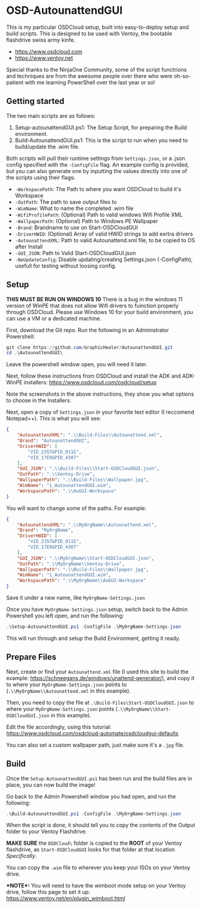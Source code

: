 # OSD-AutounattendGUI
This is my particular OSDCloud setup, built into easy-to-deploy setup and build scripts.
This is designed to be used with Ventoy, the bootable flashdrive swiss army kinfe.

- https://www.osdcloud.com
- https://www.ventoy.net

Special thanks to the NinjaOne Community, some of the script functrions and techniques are from the awesome people over there who were oh-so-patient with me learning PowerShell over the last year or so!

## Getting started
The two main scripts are as follows:
1. Setup-autounattendGUI.ps1: The Setup Script, for preparing the Build environment.
2. Build-AutounattendGUI.ps1: This is the script to run when you need to build/update the .wim file.

Both scripts will pull their runtime settings from `Settings.json`, or a .json config specified with the `-ConfigFile` flag.
An example config is provided, but you can also generate one by inputting the values directly into one of the scripts using their flags:
- `-WorkspacePath`: The Path to where you want OSDCloud to build it's Workspace
- `-OutPath`: The path to save output files to
- `-WimName`: What to name the completed .wim file
- `-WifiProfilePath`: (Optional) Path to valid windows Wifi Profile XML
- `-WallpaperPath`: (Optional) Path to Windows PE Wallpaper
- `-Brand`: Brandname to use on Start-OSDCloudGUI
- `-DriverHWID`: (Optional) Array of valid HWID strings to add exrtra drivers
- `-AutounattendXML`: Path to valid Autounattend.xml file, to be copied to OS after Install
- `-GUI_JSON`: Path to Valid Start-OSDCloudGUI.json
- `-NoUpdateConfig`: Disable updating/creating Settings.json (-ConfigPath), usefull for testing without loosing config.

## Setup
**THIS MUST BE RUN ON WINDOWS 10**
There is a bug in the windows 11 version of WinPE that does not allow Wifi drivers to fuinction properly through OSDCloud.
Please use Windows 10 for your build environment, you can use a VM or a dedicated machine.

First, download the Git repo.
Run the following in an Administrator Powershell:
```powershell
git clone https://github.com/GraphicHealer/AutounattendGUI.git
cd .\AutounattendGUI\
```
Leave the powershell window open, you will need it later.

Next, follow these instructions from OSDCloud and install the ADK and ADK-WinPE installers:
https://www.osdcloud.com/osdcloud/setup

Note the screenshots in the above instructions, they show you what options to choose in the Installers.

Next, open a copy of `Settings.json` in your favorite text editor (I reccomend Notepad++).
This is what you will see:
```json
{
    "AutounattendXML": ".\\Build-Files\\Autounattend.xml",
    "Brand": "AutounattendGUI",
    "DriverHWID": [
        "VID_2357&PID_011E",
        "VID_17E9&PID_4307"
    ],
    "GUI_JSON": ".\\Build-Files\\Start-OSDCloudGUI.json",
    "OutPath": ".\\Ventoy-Drive",
    "WallpaperPath": ".\\Build-Files\\Wallpaper.jpg",
    "WimName": "1_AutounattendGUI.wim",
    "WorkspacePath": ".\\AuGUI-Workspace"
}
```

You will want to change some of the paths. For example:
```json
{
    "AutounattendXML": ".\\MyOrgName\\Autounattend.xml",
    "Brand": "MyOrgName",
    "DriverHWID": [
        "VID_2357&PID_011E",
        "VID_17E9&PID_4307"
    ],
    "GUI_JSON": ".\\MyOrgName\\Start-OSDCloudGUI.json",
    "OutPath": ".\\MyOrgName\\Ventoy-Drive",
    "WallpaperPath": ".\\Build-Files\\Wallpaper.jpg",
    "WimName": "1_AutounattendGUI.wim",
    "WorkspacePath": ".\\MyOrgName\\AuGUI-Workspace"
}
```
Save it under a new name, like `MyOrgName-Settings.json`

Once you have `MyOrgName-Settings.json` setup, switch back to the Admin Powershell you left open, and run the following:
```powershell
.\Setup-AutounattendGUI.ps1 -ConfigFile .\MyOrgName-Settings.json
```
This will run through and setup the Build Environment, getting it ready.

## Prepare Files
Next, create or find your `Autounattend.xml` file (I used this site to build the example: https://schneegans.de/windows/unattend-generator/), and copy it to where your `MyOrgName-Settings.json` points to (`.\\MyOrgName\\Autounattend.xml` in this example).

Then, you need to copy the file at `.\Build-Files\Start-OSDCloudGUI.json` to where your `MyOrgName-Settings.json` points (`.\\MyOrgName\\Start-OSDCloudGUI.json` in this example).

Edit the file accordingly, using this tutorial: https://www.osdcloud.com/osdcloud-automate/osdcloudgui-defaults

You can also set a custom wallpaper path, just make sure it's a `.jpg` file.

## Build
Once the `Setup-AutounattendGUI.ps1` has been run and the build files are in place, you can now build the image!

Go back to the Admin Powershell window you had open, and run the following:
```powershell
.\Build-AutounattendGUI.ps1 -ConfigFile .\MyOrgName-Settings.json
```

When the script is done, it should tell you to copy the contents of the Output folder to your Ventoy Flashdrive.

**MAKE SURE** the `OSDCloud\` folder is copied to the **ROOT** of your Ventoy flashdrive, as `Start-OSDCloudGUI` looks for that folder at that location *Specifically*.

You can copy the `.wim` file to wherever you keep your ISOs on your Ventoy drive.

**\*NOTE\*:** You will need to have the wimboot mode setup on your Ventoy drive, follow this page to set it up: https://www.ventoy.net/en/plugin_wimboot.html
